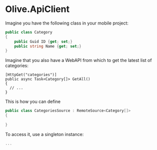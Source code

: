 # Olive.ApiClient

Imagine you have the following class in your mobile project:
```csharp
public class Category
{
    public Guid ID {get; set;}
    public string Name {get; set;}
}
```
Imagine that you also have a WebAPI from which to get the latest list of categories:
```cshrap
[HttpGet("categories")]
public async Task<Category[]> GetAll()
{
  // ...
}
```

This is how you can define 

```csharp
public class CategoriesSource : RemoteSource<Category[]>
{
    
}
```

To access it, use a singleton instance:
```csharp
...
```

